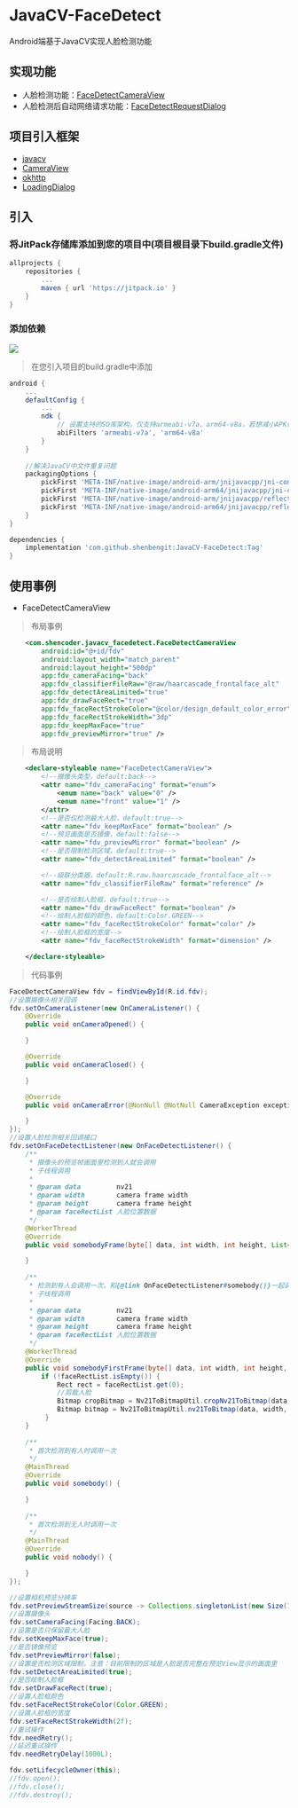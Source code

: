 # JavaCV-FaceDetect
Android端基于JavaCV实现人脸检测功能
## 实现功能
- 人脸检测功能：[FaceDetectCameraView](https://github.com/shenbengit/JavaCV-FaceDetect/blob/master/lib/src/main/java/com/shencoder/javacv_facedetect/FaceDetectCameraView.java)
- 人脸检测后自动网络请求功能：[FaceDetectRequestDialog](https://github.com/shenbengit/JavaCV-FaceDetect/blob/master/lib/src/main/java/com/shencoder/javacv_facedetect/FaceDetectRequestDialog.java)
## 项目引入框架
- [javacv](https://github.com/bytedeco/javacv)
- [CameraView](https://github.com/natario1/CameraView)
- [okhttp](https://github.com/square/okhttp)
- [LoadingDialog](https://github.com/shenbengit/LoadingDialog)

## 引入
### 将JitPack存储库添加到您的项目中(项目根目录下build.gradle文件)
```gradle
allprojects {
    repositories {
        ...
        maven { url 'https://jitpack.io' }
    }
}
```
### 添加依赖
[![](https://jitpack.io/v/shenbengit/JavaCV-FaceDetect.svg)](https://jitpack.io/#shenbengit/JavaCV-FaceDetect)
> 在您引入项目的build.gradle中添加
```gradle
android {
    ...
    defaultConfig {
        ...
        ndk {
            // 设置支持的SO库架构，仅支持armeabi-v7a、arm64-v8a，若想减小APK体积，可只引用对应的SO库架构
            abiFilters 'armeabi-v7a', 'arm64-v8a'
        }
    }
    
    //解决JavaCV中文件重复问题
    packagingOptions {
        pickFirst 'META-INF/native-image/android-arm/jnijavacpp/jni-config.json'
        pickFirst 'META-INF/native-image/android-arm64/jnijavacpp/jni-config.json'
        pickFirst 'META-INF/native-image/android-arm/jnijavacpp/reflect-config.json'
        pickFirst 'META-INF/native-image/android-arm64/jnijavacpp/reflect-config.json'
    }
}

dependencies {
    implementation 'com.github.shenbengit:JavaCV-FaceDetect:Tag'
}
```
## 使用事例
- FaceDetectCameraView
> 布局事例
```Xml
    <com.shencoder.javacv_facedetect.FaceDetectCameraView
        android:id="@+id/fdv"
        android:layout_width="match_parent"
        android:layout_height="500dp"
        app:fdv_cameraFacing="back"
        app:fdv_classifierFileRaw="@raw/haarcascade_frontalface_alt"
        app:fdv_detectAreaLimited="true"
        app:fdv_drawFaceRect="true"
        app:fdv_faceRectStrokeColor="@color/design_default_color_error"
        app:fdv_faceRectStrokeWidth="3dp"
        app:fdv_keepMaxFace="true"
        app:fdv_previewMirror="true" />
```
> 布局说明
```Xml
    <declare-styleable name="FaceDetectCameraView">
        <!--摄像头类型，default:back-->
        <attr name="fdv_cameraFacing" format="enum">
            <enum name="back" value="0" />
            <enum name="front" value="1" />
        </attr>
        <!--是否仅检测最大人脸，default:true-->
        <attr name="fdv_keepMaxFace" format="boolean" />
        <!--预览画面是否镜像，default:false-->
        <attr name="fdv_previewMirror" format="boolean" />
        <!--是否限制检测区域，default:true-->
        <attr name="fdv_detectAreaLimited" format="boolean" />

        <!--级联分类器，default:R.raw.haarcascade_frontalface_alt-->
        <attr name="fdv_classifierFileRaw" format="reference" />

        <!--是否绘制人脸框，default:true-->
        <attr name="fdv_drawFaceRect" format="boolean" />
        <!--绘制人脸框的颜色，default:Color.GREEN-->
        <attr name="fdv_faceRectStrokeColor" format="color" />
        <!--绘制人脸框的宽度-->
        <attr name="fdv_faceRectStrokeWidth" format="dimension" />

    </declare-styleable>
```
>代码事例    
```java
FaceDetectCameraView fdv = findViewById(R.id.fdv);
//设置摄像头相关回调
fdv.setOnCameraListener(new OnCameraListener() {
    @Override
    public void onCameraOpened() {

    }

    @Override
    public void onCameraClosed() {

    }

    @Override
    public void onCameraError(@NonNull @NotNull CameraException exception) {

    }
});
//设置人脸检测相关回调接口
fdv.setOnFaceDetectListener(new OnFaceDetectListener() {
    /**
     * 摄像头的预览帧画面里检测到人就会调用
     * 子线程调用
     *
     * @param data         nv21
     * @param width        camera frame width
     * @param height       camera frame height
     * @param faceRectList 人脸位置数据
     */
    @WorkerThread
    @Override
    public void somebodyFrame(byte[] data, int width, int height, List<Rect> faceRectList) {

    }
        
    /**
     * 检测到有人会调用一次，和{@link OnFaceDetectListener#somebody()}一起调用
     * 子线程调用
     *
     * @param data         nv21
     * @param width        camera frame width
     * @param height       camera frame height
     * @param faceRectList 人脸位置数据
     */
    @WorkerThread
    @Override
    public void somebodyFirstFrame(byte[] data, int width, int height, List<Rect> faceRectList) {
        if (!faceRectList.isEmpty()) {
            Rect rect = faceRectList.get(0);
            //剪裁人脸
            Bitmap cropBitmap = Nv21ToBitmapUtil.cropNv21ToBitmap(data, width, height, rect);
            Bitmap bitmap = Nv21ToBitmapUtil.nv21ToBitmap(data, width, height);
         }
    }
        
    /**
     * 首次检测到有人时调用一次
     */
    @MainThread
    @Override
    public void somebody() {

    }
        
    /**
     * 首次检测到无人时调用一次
     */
    @MainThread
    @Override
    public void nobody() {

    }
});

//设置相机预览分辨率
fdv.setPreviewStreamSize(source -> Collections.singletonList(new Size(1280, 720)));
//设置摄像头
fdv.setCameraFacing(Facing.BACK);
//设置是否只保留最大人脸
fdv.setKeepMaxFace(true);
//是否镜像预览
fdv.setPreviewMirror(false);
//设置是否检测区域限制，注意：目前限制的区域是人脸是否完整在预览View显示的画面里
fdv.setDetectAreaLimited(true);
//是否绘制人脸框
fdv.setDrawFaceRect(true);
//设置人脸框颜色
fdv.setFaceRectStrokeColor(Color.GREEN);
//设置人脸框的宽度
fdv.setFaceRectStrokeWidth(2f);
//重试操作
fdv.needRetry();
//延迟重试操作
fdv.needRetryDelay(1000L);

fdv.setLifecycleOwner(this);
//fdv.open();
//fdv.close();
//fdv.destroy();

```
